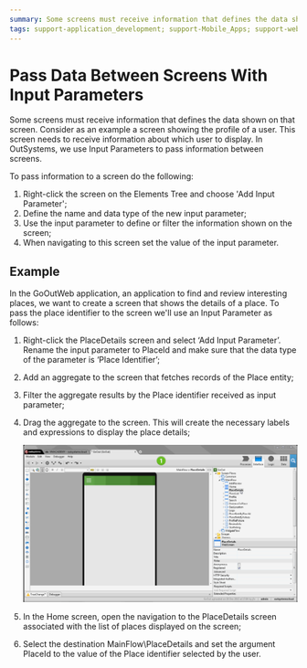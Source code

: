 ```yaml
---
summary: Some screens must receive information that defines the data shown on that screen. In OutSystems, we use Input Parameters to pass information between screens.
tags: support-application_development; support-Mobile_Apps; support-webapps
---
```


# Pass Data Between Screens With Input Parameters

Some screens must receive information that defines the data shown on that screen. Consider as an example a screen showing the profile of a user. This screen needs to receive information about which user to display. In OutSystems, we use Input Parameters to pass information between screens.

To pass information to a screen do the following:

1. Right-click the screen on the Elements Tree and choose 'Add Input Parameter'; 
2. Define the name and data type of the new input parameter; 
3. Use the input parameter to define or filter the information shown on the screen; 
4. When navigating to this screen set the value of the input parameter. 

## Example

In the GoOutWeb application, an application to find and review interesting places, we want to create a screen that shows the details of a place. To pass the place identifier to the screen we'll use an Input Parameter as follows:

1. Right-click the PlaceDetails screen and select ‘Add Input Parameter’. Rename the input parameter to PlaceId and make sure that the data type of the parameter is ‘Place Identifier’; 
2. Add an aggregate to the screen that fetches records of the Place entity; 
3. Filter the aggregate results by the Place identifier received as input parameter; 
4. Drag the aggregate to the screen. This will create the necessary labels and expressions to display the place details; 

    ![](images/Pass_Information_Between_Screens_04.gif)

5. In the Home screen, open the navigation to the PlaceDetails screen associated with the list of places displayed on the screen; 
6. Select the destination MainFlow\PlaceDetails and set the argument PlaceId to the value of the Place identifier selected by the user. 